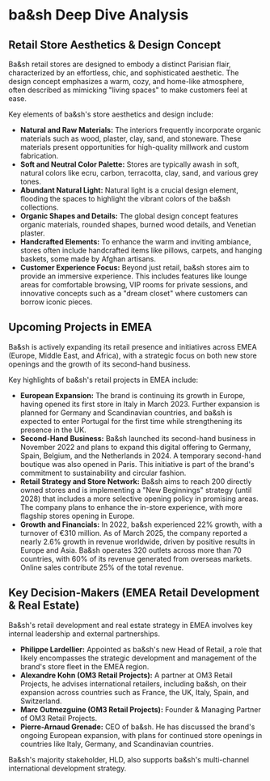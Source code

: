 # ba&sh Deep Dive Analysis

## Retail Store Aesthetics & Design Concept

Ba&sh retail stores are designed to embody a distinct Parisian flair, characterized by an effortless, chic, and sophisticated aesthetic. The design concept emphasizes a warm, cozy, and home-like atmosphere, often described as mimicking "living spaces" to make customers feel at ease.

Key elements of ba&sh's store aesthetics and design include:

*   **Natural and Raw Materials:** The interiors frequently incorporate organic materials such as wood, plaster, clay, sand, and stoneware. These materials present opportunities for high-quality millwork and custom fabrication.
*   **Soft and Neutral Color Palette:** Stores are typically awash in soft, natural colors like ecru, carbon, terracotta, clay, sand, and various grey tones.
*   **Abundant Natural Light:** Natural light is a crucial design element, flooding the spaces to highlight the vibrant colors of the ba&sh collections.
*   **Organic Shapes and Details:** The global design concept features organic materials, rounded shapes, burned wood details, and Venetian plaster.
*   **Handcrafted Elements:** To enhance the warm and inviting ambiance, stores often include handcrafted items like pillows, carpets, and hanging baskets, some made by Afghan artisans.
*   **Customer Experience Focus:** Beyond just retail, ba&sh stores aim to provide an immersive experience. This includes features like lounge areas for comfortable browsing, VIP rooms for private sessions, and innovative concepts such as a "dream closet" where customers can borrow iconic pieces.

## Upcoming Projects in EMEA

Ba&sh is actively expanding its retail presence and initiatives across EMEA (Europe, Middle East, and Africa), with a strategic focus on both new store openings and the growth of its second-hand business.

Key highlights of ba&sh's retail projects in EMEA include:

*   **European Expansion:** The brand is continuing its growth in Europe, having opened its first store in Italy in March 2023. Further expansion is planned for Germany and Scandinavian countries, and ba&sh is expected to enter Portugal for the first time while strengthening its presence in the UK.
*   **Second-Hand Business:** Ba&sh launched its second-hand business in November 2022 and plans to expand this digital offering to Germany, Spain, Belgium, and the Netherlands in 2024. A temporary second-hand boutique was also opened in Paris. This initiative is part of the brand's commitment to sustainability and circular fashion.
*   **Retail Strategy and Store Network:** Ba&sh aims to reach 200 directly owned stores and is implementing a "New Beginnings" strategy (until 2028) that includes a more selective opening policy in promising areas. The company plans to enhance the in-store experience, with more flagship stores opening in Europe.
*   **Growth and Financials:** In 2022, ba&sh experienced 22% growth, with a turnover of €310 million. As of March 2025, the company reported a nearly 2.6% growth in revenue worldwide, driven by positive results in Europe and Asia. Ba&sh operates 320 outlets across more than 70 countries, with 60% of its revenue generated from overseas markets. Online sales contribute 25% of the total revenue.

## Key Decision-Makers (EMEA Retail Development & Real Estate)

Ba&sh's retail development and real estate strategy in EMEA involves key internal leadership and external partnerships.

*   **Philippe Lardellier:** Appointed as ba&sh's new Head of Retail, a role that likely encompasses the strategic development and management of the brand's store fleet in the EMEA region.
*   **Alexandre Kohn (OM3 Retail Projects):** A partner at OM3 Retail Projects, he advises international retailers, including ba&sh, on their expansion across countries such as France, the UK, Italy, Spain, and Switzerland.
*   **Marc Outmezguine (OM3 Retail Projects):** Founder & Managing Partner of OM3 Retail Projects.
*   **Pierre-Arnaud Grenade:** CEO of ba&sh. He has discussed the brand's ongoing European expansion, with plans for continued store openings in countries like Italy, Germany, and Scandinavian countries.

Ba&sh's majority stakeholder, HLD, also supports ba&sh's multi-channel international development strategy.
